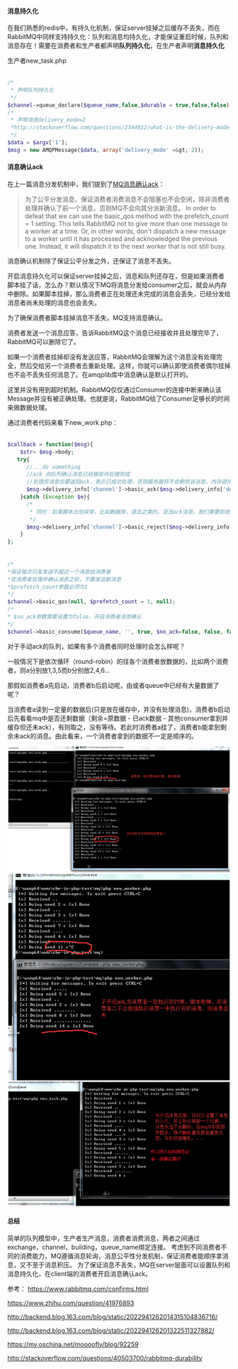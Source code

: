 
#### 消息持久化

在我们熟悉的redis中，有持久化机制，保证server挂掉之后缓存不丢失，而在RabbitMQ中同样支持持久化：队列和消息均持久化，才能保证重启时候，队列和消息存在！需要在消费者和生产者都声明**队列持久化**，在生产者声明**消息持久化**

生产者new_task.php

```php

/*
 * 声明队列持久化
 */
$channel->queue_declare($queue_name,false,$durable = true,false,false);
/*
 * 声明消息delivery_mode=2
 *http://stackoverflow.com/questions/2344022/what-is-the-delivery-mode-in-amqp 
 */ 
$data = $argv['1'];
$msg = new AMQPMessage($data, array('delivery_mode' =&gt; 2)); 

```

#### 消息确认ack 

在上一篇消息分发机制中，我们提到了[MQ消息确认ack](https://www.rabbitmq.com/confirms.html)：

> 为了公平分发消息，保证消费者消费消息不会阻塞也不会空闲，除非消费者处理并确认了前一个消息，否则MQ不会向其分派新消息。
In order to defeat that we can use the basic_qos method with the prefetch_count = 1 setting. This tells RabbitMQ not to give more than one message to a worker at a time. Or, in other words, don't dispatch a new message to a worker until it has processed and acknowledged the previous one. Instead, it will dispatch it to the next worker that is not still busy.</blockquote>
消息确认机制除了保证公平分发之外，还保证了消息不丢失。


开启消息持久化可以保证server挂掉之后，消息和队列还存在，但是如果消费者脚本挂了话，怎么办？默认情况下MQ将消息分发给consumer之后，就会从内存中删除。如果脚本挂掉，那么消费者正在处理还未完成的消息会丢失，已经分发给消息者尚未处理的消息也会丢失。

为了确保消费者脚本挂掉消息不丢失，MQ支持消息确认。

消费者发送一个消息应答，告诉RabbitMQ这个消息已经接收并且处理完毕了，RabbitMQ可以删除它了。

如果一个消费者挂掉却没有发送应答，RabbitMQ会理解为这个消息没有处理完全，然后交给另一个消费者去重新处理。这样，你就可以确认即使消费者偶尔挂掉也不会不丢失任何消息了。在amqplib库中消息确认是默认打开的。

这里并没有用到超时机制。RabbitMQ仅仅通过Consumer的连接中断来确认该Message并没有被正确处理。也就是说，RabbitMQ给了Consumer足够长的时间来做数据处理。

通过消费者代码来看下new_work.php：

```php

$callback = function($msg){
    $str= $msg->body;
   try{
      //...do something
      //ack 向队列确认消息已经接收并处理完成
      //处理完消息后要返回ack，表示已成功处理，否则服务器将不会删除该消息，内存很快被吃掉
      $msg->delivery_info['channel']->basic_ack($msg->delivery_info['delivery_tag']);
    }catch (Exception $e){
      /*
       * 同时：如果脚本出现异常，比如数据库，语法之类的，没法ack消息，我们需要拒收消息，并通知MQ是否重新入队
       */
      $msg->delivery_info['channel']->basic_reject($msg->delivery_info['delivery_tag'] , $requeue = true);
    }
};


/* 
*保证每次只发发送不超过一个消息给消费者 
*在消费者处理并确认消息之前，不要发送新消息 
*$prefetch_count参数必须为1 
*/ 
$channel->basic_qos(null, $prefetch_count = 1, null);
/* 
* $no_ack参数需要设置为false，开启消费者消息确认 
*/ 
$channel->basic_consume($queue_name, '', true, $no_ack=false, false, false, $callback); 

```

对于手动ack的队列，如果有多个消费者同时处理时会怎么样呢？

一般情况下是依次循环（round-robin）的往各个消费者放数据的，比如两个消费者，则a分别放1,3,5而b分别放2,4,6...

那假如消费者a先启动，消费者b后启动呢，由或者queue中已经有大量数据了呢？

当消费者a读到一定量的数据后(只是放在缓存中，并没有处理消息)，消费者b启动后先看看mq中是否还剩数据（剩余=原数据 - 已ack数据 - 其他consumer拿到并缓存但还未ack），有则取之，没有等待。若此时消费者a挂了，消费者b能拿到剩余未ack的消息。由此看来，一个消费者拿到的数据不一定是顺序的。

<div align="center">
    <img width="500" src="https://raw.githubusercontent.com/DoDoneIt/Develop-blog-img/master/1551.png"/>
</div>

<div align="center">
    <img width="500" src="https://raw.githubusercontent.com/DoDoneIt/Develop-blog-img/master/2611.png"/>
</div>

<div align="center">
    <img width="500" src="https://raw.githubusercontent.com/DoDoneIt/Develop-blog-img/master/2130.png"/>
</div>

#### 总结
简单的队列模型中，生产者生产消息，消费者消费消息，两者之间通过exchange，channel，building，queue_name绑定连接。
考虑到不同消费者不同的消费能力，MQ遵循消息轮询，消息公平性分发机制，保证消费者能顺序拿消息，又不至于消息积压。
为了保证消息不丢失，MQ在server层面可以设置队列和消息持久化，在client端的消费者开启消息确认ack。

参考：
https://www.rabbitmq.com/confirms.html

https://www.zhihu.com/question/41976893

http://backend.blog.163.com/blog/static/2022941262014315104836716/

http://backend.blog.163.com/blog/static/202294126201322511327882/

https://my.oschina.net/moooofly/blog/92259

http://stackoverflow.com/questions/40503700/rabbitmq-durability